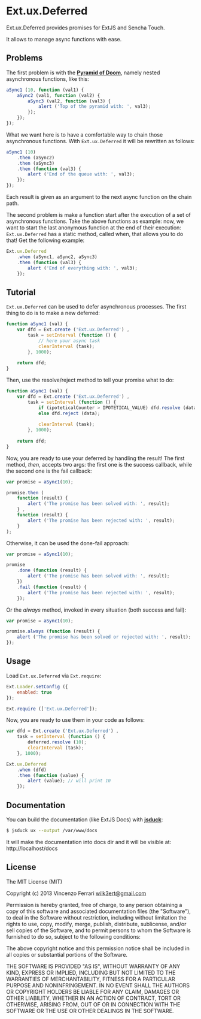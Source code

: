 # Ext.ux.Deferred

Ext.ux.Deferred provides promises for ExtJS and Sencha Touch.

It allows to manage async functions with ease.

## Problems
The first problem is with the [**Pyramid of Doom**](http://tritarget.org/blog/2012/11/28/the-pyramid-of-doom-a-javascript-style-trap/), namely nested asynchronous functions, like this:

```javascript
aSync1 (10, function (val1) {
	aSync2 (val1, function (val2) {
		aSync3 (val2, function (val3) {
			alert ('Top of the pyramid with: ', val3);
		});
	});
});
```

What we want here is to have a comfortable way to chain those asynchronous functions. With `Ext.ux.Deferred` it will be rewritten as follows:

```javascript
aSync1 (10)
	.then (aSync2)
	.then (aSync3)
	.then (function (val3) {
		alert ('End of the queue with: ', val3);
	});
});
```

Each result is given as an argument to the next async function on the chain path.

The second problem is make a function start after the execution of a set of asynchronous functions.
Take the above functions as example: now, we want to start the last anonymous function at the end of their execution: `Ext.ux.Deferred` has a static method, called when, that allows you to do that! Get the following example:

```javascript
Ext.ux.Deferred
	.when (aSync1, aSync2, aSync3)
	.then (function (val3) {
		alert ('End of everything with: ', val3);
	});
```

## Tutorial
`Ext.ux.Deferred` can be used to defer asynchronous processes.
The first thing to do is to make a new deferred:

```javascript
function aSync1 (val) {
	var dfd = Ext.create ('Ext.ux.Deferred') ,
		task = setInterval (function () {
			// here your async task
			clearInterval (task);
		}, 1000);
		
	return dfd;
}
```

Then, use the resolve/reject method to tell your promise what to do:

```javascript
function aSync1 (val) {
	var dfd = Ext.create ('Ext.ux.Deferred') ,
		task = setInterval (function () {
			if (ipoteticalCounter > IPOTETICAL_VALUE) dfd.resolve (data);
			else dfd.reject (data);
			
			clearInterval (task);
		}, 1000);
	
	return dfd;
}
```

Now, you are ready to use your deferred by handling the result!
The first method, *then*, accepts two args: the first one is the success callback, while the second one is the fail callback:

```javascript
var promise = aSync1(10);

promise.then (
	function (result) {
		alert ('The promise has been solved with: ', result);
	} ,
	function (result) {
		alert ('The promise has been rejected with: ', result);
	}
);
```

Otherwise, it can be used the done-fail approach:

```javascript
var promise = aSync1(10);

promise
	.done (function (result) {
		alert ('The promise has been solved with: ', result);
	})
	.fail (function (result) {
		alert ('The promise has been rejected with: ', result);
	});
```

Or the *always* method, invoked in every situation (both success and fail):

```javascript
var promise = aSync1(10);

promise.always (function (result) {
	alert ('The promise has been solved or rejected with: ', result);
});
```

## Usage
Load `Ext.ux.Deferred` via `Ext.require`:

```javascript
Ext.Loader.setConfig ({
	enabled: true
});

Ext.require (['Ext.ux.Deferred']);
```

Now, you are ready to use them in your code as follows:

```javascript
var dfd = Ext.create ('Ext.ux.Deferred') ,
	task = setInterval (function () {
		deferred.resolve (10);
		clearInterval (task);
	}, 1000);

Ext.ux.Deferred
	.when (dfd)
	.then (function (value) {
		alert (value); // will print 10
	});
```

## Documentation
You can build the documentation (like ExtJS Docs) with [**jsduck**](https://github.com/senchalabs/jsduck):

```bash
$ jsduck ux --output /var/www/docs
```

It will make the documentation into docs dir and it will be visible at: http://localhost/docs

## License
The MIT License (MIT)

Copyright (c) 2013 Vincenzo Ferrari <wilk3ert@gmail.com>

Permission is hereby granted, free of charge, to any person obtaining a copy of this software and associated documentation files (the "Software"), to deal in the Software without restriction, including without limitation the rights to use, copy, modify, merge, publish, distribute, sublicense, and/or sell copies of the Software, and to permit persons to whom the Software is furnished to do so, subject to the following conditions:

The above copyright notice and this permission notice shall be included in all copies or substantial portions of the Software.

THE SOFTWARE IS PROVIDED "AS IS", WITHOUT WARRANTY OF ANY KIND, EXPRESS OR IMPLIED, INCLUDING BUT NOT LIMITED TO THE WARRANTIES OF MERCHANTABILITY, FITNESS FOR A PARTICULAR PURPOSE AND NONINFRINGEMENT. IN NO EVENT SHALL THE AUTHORS OR COPYRIGHT HOLDERS BE LIABLE FOR ANY CLAIM, DAMAGES OR OTHER LIABILITY, WHETHER IN AN ACTION OF CONTRACT, TORT OR OTHERWISE, ARISING FROM, OUT OF OR IN CONNECTION WITH THE SOFTWARE OR THE USE OR OTHER DEALINGS IN THE SOFTWARE.
